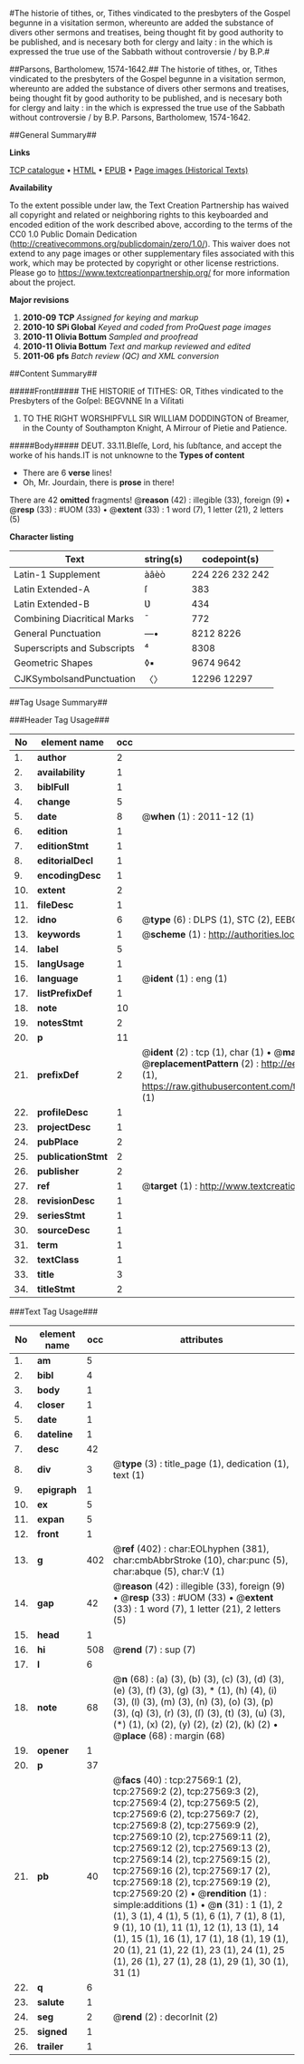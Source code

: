 #The historie of tithes, or, Tithes vindicated to the presbyters of the Gospel begunne in a visitation sermon, whereunto are added the substance of divers other sermons and treatises, being thought fit by good authority to be published, and is necesary both for clergy and laity : in  the which is expressed the true use of the Sabbath without controversie / by B.P.#

##Parsons, Bartholomew, 1574-1642.##
The historie of tithes, or, Tithes vindicated to the presbyters of the Gospel begunne in a visitation sermon, whereunto are added the substance of divers other sermons and treatises, being thought fit by good authority to be published, and is necesary both for clergy and laity : in  the which is expressed the true use of the Sabbath without controversie / by B.P.
Parsons, Bartholomew, 1574-1642.

##General Summary##

**Links**

[TCP catalogue](http://www.ota.ox.ac.uk/tcp/)  • 
[HTML](http://tei.it.ox.ac.uk/tcp/Texts-HTML/free/A09/A09055.html)  • 
[EPUB](http://tei.it.ox.ac.uk/tcp/Texts-EPUB/free/A09/A09055.epub) • 
[Page images (Historical Texts)](https://historicaltexts.jisc.ac.uk/eebo-24357385e)

**Availability**

To the extent possible under law, the Text Creation Partnership has waived all copyright and related or neighboring rights to this keyboarded and encoded edition of the work described above, according to the terms of the CC0 1.0 Public Domain Dedication (http://creativecommons.org/publicdomain/zero/1.0/). This waiver does not extend to any page images or other supplementary files associated with this work, which may be protected by copyright or other license restrictions. Please go to https://www.textcreationpartnership.org/ for more information about the project.

**Major revisions**

1. __2010-09__ __TCP__ *Assigned for keying and markup*
1. __2010-10__ __SPi Global__ *Keyed and coded from ProQuest page images*
1. __2010-11__ __Olivia Bottum__ *Sampled and proofread*
1. __2010-11__ __Olivia Bottum__ *Text and markup reviewed and edited*
1. __2011-06__ __pfs__ *Batch review (QC) and XML conversion*

##Content Summary##

#####Front#####
THE HISTORIE of TITHES: OR, Tithes vindicated to the Presbyters of the Goſpel: BEGVNNE In a Viſitati
1. TO THE RIGHT WORSHIPFVLL SIR WILLIAM DODDINGTON of Breamer, in the County of Southampton Knight, A Mirrour of Pietie and Patience.

#####Body#####
DEUT. 33.11.Bleſſe, Lord, his ſubſtance, and accept the worke of his hands.IT is not unknowne to the
**Types of content**

  * There are 6 **verse** lines!
  * Oh, Mr. Jourdain, there is **prose** in there!

There are 42 **omitted** fragments! 
 @__reason__ (42) : illegible (33), foreign (9)  •  @__resp__ (33) : #UOM (33)  •  @__extent__ (33) : 1 word (7), 1 letter (21), 2 letters (5)

**Character listing**


|Text|string(s)|codepoint(s)|
|---|---|---|
|Latin-1 Supplement|àâèò|224 226 232 242|
|Latin Extended-A|ſ|383|
|Latin Extended-B|Ʋ|434|
|Combining             Diacritical Marks|̄|772|
|General Punctuation|—•|8212 8226|
|Superscripts             and Subscripts|⁴|8308|
|Geometric Shapes|◊▪|9674 9642|
|CJKSymbolsandPunctuation|〈〉|12296 12297|

##Tag Usage Summary##

###Header Tag Usage###

|No|element name|occ|attributes|
|---|---|---|---|
|1.|__author__|2||
|2.|__availability__|1||
|3.|__biblFull__|1||
|4.|__change__|5||
|5.|__date__|8| @__when__ (1) : 2011-12 (1)|
|6.|__edition__|1||
|7.|__editionStmt__|1||
|8.|__editorialDecl__|1||
|9.|__encodingDesc__|1||
|10.|__extent__|2||
|11.|__fileDesc__|1||
|12.|__idno__|6| @__type__ (6) : DLPS (1), STC (2), EEBO-CITATION (1), OCLC (1), VID (1)|
|13.|__keywords__|1| @__scheme__ (1) : http://authorities.loc.gov/ (1)|
|14.|__label__|5||
|15.|__langUsage__|1||
|16.|__language__|1| @__ident__ (1) : eng (1)|
|17.|__listPrefixDef__|1||
|18.|__note__|10||
|19.|__notesStmt__|2||
|20.|__p__|11||
|21.|__prefixDef__|2| @__ident__ (2) : tcp (1), char (1)  •  @__matchPattern__ (2) : ([0-9\-]+):([0-9IVX]+) (1), (.+) (1)  •  @__replacementPattern__ (2) : http://eebo.chadwyck.com/downloadtiff?vid=$1&page=$2 (1), https://raw.githubusercontent.com/textcreationpartnership/Texts/master/tcpchars.xml#$1 (1)|
|22.|__profileDesc__|1||
|23.|__projectDesc__|1||
|24.|__pubPlace__|2||
|25.|__publicationStmt__|2||
|26.|__publisher__|2||
|27.|__ref__|1| @__target__ (1) : http://www.textcreationpartnership.org/docs/. (1)|
|28.|__revisionDesc__|1||
|29.|__seriesStmt__|1||
|30.|__sourceDesc__|1||
|31.|__term__|1||
|32.|__textClass__|1||
|33.|__title__|3||
|34.|__titleStmt__|2||


###Text Tag Usage###

|No|element name|occ|attributes|
|---|---|---|---|
|1.|__am__|5||
|2.|__bibl__|4||
|3.|__body__|1||
|4.|__closer__|1||
|5.|__date__|1||
|6.|__dateline__|1||
|7.|__desc__|42||
|8.|__div__|3| @__type__ (3) : title_page (1), dedication (1), text (1)|
|9.|__epigraph__|1||
|10.|__ex__|5||
|11.|__expan__|5||
|12.|__front__|1||
|13.|__g__|402| @__ref__ (402) : char:EOLhyphen (381), char:cmbAbbrStroke (10), char:punc (5), char:abque (5), char:V (1)|
|14.|__gap__|42| @__reason__ (42) : illegible (33), foreign (9)  •  @__resp__ (33) : #UOM (33)  •  @__extent__ (33) : 1 word (7), 1 letter (21), 2 letters (5)|
|15.|__head__|1||
|16.|__hi__|508| @__rend__ (7) : sup (7)|
|17.|__l__|6||
|18.|__note__|68| @__n__ (68) : (a) (3), (b) (3), (c) (3), (d) (3), (e) (3), (f) (3), (g) (3), * (1), (h) (4), (i) (3), (l) (3), (m) (3), (n) (3), (o) (3), (p) (3), (q) (3), (r) (3), (ſ) (3), (t) (3), (u) (3), (*) (1), (x) (2), (y) (2), (z) (2), (k) (2)  •  @__place__ (68) : margin (68)|
|19.|__opener__|1||
|20.|__p__|37||
|21.|__pb__|40| @__facs__ (40) : tcp:27569:1 (2), tcp:27569:2 (2), tcp:27569:3 (2), tcp:27569:4 (2), tcp:27569:5 (2), tcp:27569:6 (2), tcp:27569:7 (2), tcp:27569:8 (2), tcp:27569:9 (2), tcp:27569:10 (2), tcp:27569:11 (2), tcp:27569:12 (2), tcp:27569:13 (2), tcp:27569:14 (2), tcp:27569:15 (2), tcp:27569:16 (2), tcp:27569:17 (2), tcp:27569:18 (2), tcp:27569:19 (2), tcp:27569:20 (2)  •  @__rendition__ (1) : simple:additions (1)  •  @__n__ (31) : 1 (1), 2 (1), 3 (1), 4 (1), 5 (1), 6 (1), 7 (1), 8 (1), 9 (1), 10 (1), 11 (1), 12 (1), 13 (1), 14 (1), 15 (1), 16 (1), 17 (1), 18 (1), 19 (1), 20 (1), 21 (1), 22 (1), 23 (1), 24 (1), 25 (1), 26 (1), 27 (1), 28 (1), 29 (1), 30 (1), 31 (1)|
|22.|__q__|6||
|23.|__salute__|1||
|24.|__seg__|2| @__rend__ (2) : decorInit (2)|
|25.|__signed__|1||
|26.|__trailer__|1||
